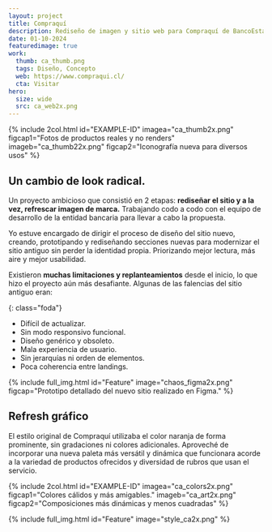 ```yaml
---
layout: project
title: Compraquí
description: Rediseño de imagen y sitio web para Compraquí de BancoEstado.
date: 01-10-2024
featuredimage: true
work: 
  thumb: ca_thumb.png
  tags: Diseño, Concepto
  web: https://www.compraqui.cl/
  cta: Visitar
hero:
  size: wide
  src: ca_web2x.png 
---
```

{% include 2col.html id="EXAMPLE-ID" imagea="ca_thumb2x.png" figcap1="Fotos de productos reales y no renders" imageb="ca_thumb22x.png" figcap2="Iconografía nueva para diversos usos" %}

## Un cambio de look radical.

Un proyecto ambicioso que consistió en 2 etapas: **rediseñar el sitio y a la vez, refrescar imagen de marca.** Trabajando codo a codo con el equipo de desarrollo de la entidad bancaria para llevar a cabo la propuesta.

Yo estuve encargado de dirigir el proceso de diseño del sitio nuevo, creando, prototipando y rediseñando secciones nuevas para modernizar el sitio antiguo sin perder la identidad propia. Priorizando mejor lectura, más aire y mejor usabilidad.

Existieron **muchas limitaciones y replanteamientos** desde el inicio, lo que hizo el proyecto aún más desafiante. Algunas de las falencias del sitio antiguo eran:

{: class="foda"}
* Difícil de actualizar.
* Sin modo responsivo funcional.
* Diseño genérico y obsoleto.
* Mala experiencia de usuario.
* Sin jerarquías ni orden de elementos.
* Poca coherencia entre landings.

{% include full_img.html id="Feature" image="chaos_figma2x.png" figcap="Prototipo detallado del nuevo sitio realizado en Figma." %}

## Refresh gráfico
El estilo original de Compraquí utilizaba el color naranja de forma prominente, sin gradaciones ni colores adicionales. Aproveché de incorporar una nueva paleta más versátil y dinámica que funcionara acorde a la variedad de productos ofrecidos y diversidad de rubros que usan el servicio.

{% include 2col.html id="EXAMPLE-ID" imagea="ca_colors2x.png" figcap1="Colores cálidos y más amigables." imageb="ca_art2x.png" figcap2="Composiciones más dinámicas y menos cuadradas" %}

{% include full_img.html id="Feature" image="style_ca2x.png" %}